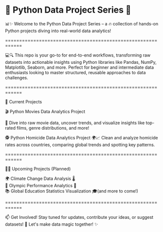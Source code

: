 # 🐍 Python Data Project Series 🚀

📊✨ Welcome to the Python Data Project Series – a 🔥 collection of hands-on Python projects diving into real-world data analytics! 

============================================================

💻🔍 This repo is your go-to for end-to-end workflows, transforming raw datasets into actionable insights using Python libraries like Pandas, NumPy, Matplotlib, Seaborn, and more. Perfect for beginner and intermediate data enthusiasts looking to master structured, reusable approaches to data challenges.

============================================================

🔎 Current Projects

🎬 Python Movies Data Analytics Project 

🍿 Dive into raw movie data, uncover trends, and visualize insights like top-rated films, genre distributions, and more! 

🕵️ Python Homicide Data Analytics Project
🌍📈 Clean and analyze homicide rates across countries, comparing global trends and spotting key patterns.

============================================================

💸🚀 Upcoming Projects (Planned)

🌍 Climate Change Data Analysis 🌡️  
🏅 Olympic Performance Analytics 🥇  
📚 Global Education Statistics Visualization 🎓(and more to come!)

============================================================
 
📫 Get Involved!
Stay tuned for updates, contribute your ideas, or suggest datasets! 🚀 Let's make data magic together! ✨

